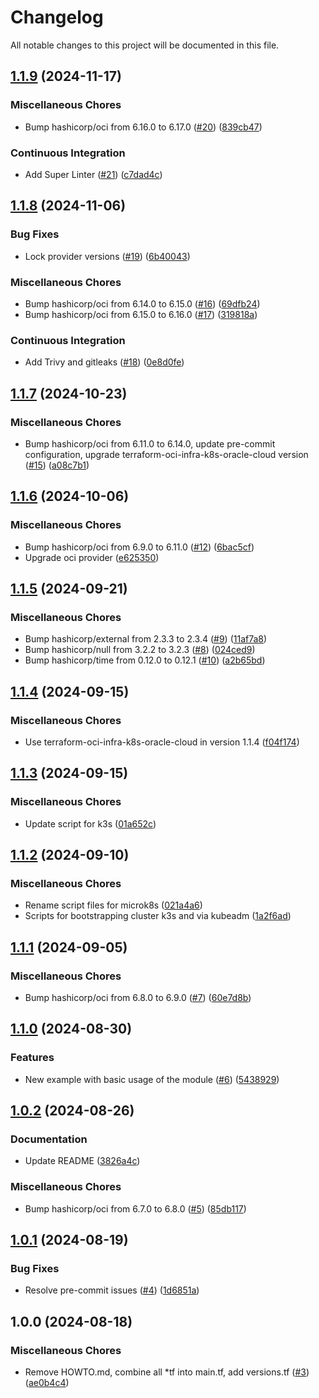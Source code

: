 # Changelog

All notable changes to this project will be documented in this file.

## [1.1.9](https://github.com/sebastianczech/terraform-oci-conf-k8s-oracle-cloud/compare/v1.1.8...v1.1.9) (2024-11-17)

### Miscellaneous Chores

* Bump hashicorp/oci from 6.16.0 to 6.17.0 ([#20](https://github.com/sebastianczech/terraform-oci-conf-k8s-oracle-cloud/issues/20)) ([839cb47](https://github.com/sebastianczech/terraform-oci-conf-k8s-oracle-cloud/commit/839cb472a5ddc5e14b2bbb560ee0d100fc79dcbd))

### Continuous Integration

* Add Super Linter ([#21](https://github.com/sebastianczech/terraform-oci-conf-k8s-oracle-cloud/issues/21)) ([c7dad4c](https://github.com/sebastianczech/terraform-oci-conf-k8s-oracle-cloud/commit/c7dad4ca2e5766c70cdbe65bf23e4c32f859d6eb))

## [1.1.8](https://github.com/sebastianczech/terraform-oci-conf-k8s-oracle-cloud/compare/v1.1.7...v1.1.8) (2024-11-06)

### Bug Fixes

* Lock provider versions ([#19](https://github.com/sebastianczech/terraform-oci-conf-k8s-oracle-cloud/issues/19)) ([6b40043](https://github.com/sebastianczech/terraform-oci-conf-k8s-oracle-cloud/commit/6b40043a5b9062232b54fbb8f4b3f354a68cbdc2))

### Miscellaneous Chores

* Bump hashicorp/oci from 6.14.0 to 6.15.0 ([#16](https://github.com/sebastianczech/terraform-oci-conf-k8s-oracle-cloud/issues/16)) ([69dfb24](https://github.com/sebastianczech/terraform-oci-conf-k8s-oracle-cloud/commit/69dfb24bb18dee2d6eeaaeba8014ab21dde6aeff))
* Bump hashicorp/oci from 6.15.0 to 6.16.0 ([#17](https://github.com/sebastianczech/terraform-oci-conf-k8s-oracle-cloud/issues/17)) ([319818a](https://github.com/sebastianczech/terraform-oci-conf-k8s-oracle-cloud/commit/319818a267acc4177fce48475cbee38d527becd5))

### Continuous Integration

* Add Trivy and gitleaks ([#18](https://github.com/sebastianczech/terraform-oci-conf-k8s-oracle-cloud/issues/18)) ([0e8d0fe](https://github.com/sebastianczech/terraform-oci-conf-k8s-oracle-cloud/commit/0e8d0fe0567c84901d70ac5f4f95c91806287789))

## [1.1.7](https://github.com/sebastianczech/terraform-oci-conf-k8s-oracle-cloud/compare/v1.1.6...v1.1.7) (2024-10-23)

### Miscellaneous Chores

* Bump hashicorp/oci from 6.11.0 to 6.14.0, update pre-commit configuration, upgrade terraform-oci-infra-k8s-oracle-cloud version ([#15](https://github.com/sebastianczech/terraform-oci-conf-k8s-oracle-cloud/issues/15)) ([a08c7b1](https://github.com/sebastianczech/terraform-oci-conf-k8s-oracle-cloud/commit/a08c7b1d271c7a30a0306f16ab017a42e942e674))

## [1.1.6](https://github.com/sebastianczech/terraform-oci-conf-k8s-oracle-cloud/compare/v1.1.5...v1.1.6) (2024-10-06)

### Miscellaneous Chores

* Bump hashicorp/oci from 6.9.0 to 6.11.0 ([#12](https://github.com/sebastianczech/terraform-oci-conf-k8s-oracle-cloud/issues/12)) ([6bac5cf](https://github.com/sebastianczech/terraform-oci-conf-k8s-oracle-cloud/commit/6bac5cf2fc480c3ddbfdc7399fa96d4d93711e91))
* Upgrade oci provider ([e625350](https://github.com/sebastianczech/terraform-oci-conf-k8s-oracle-cloud/commit/e625350494f58cd69dd5feb0d1e436ca95b1a202))

## [1.1.5](https://github.com/sebastianczech/terraform-oci-conf-k8s-oracle-cloud/compare/v1.1.4...v1.1.5) (2024-09-21)

### Miscellaneous Chores

* Bump hashicorp/external from 2.3.3 to 2.3.4 ([#9](https://github.com/sebastianczech/terraform-oci-conf-k8s-oracle-cloud/issues/9)) ([11af7a8](https://github.com/sebastianczech/terraform-oci-conf-k8s-oracle-cloud/commit/11af7a8bd9b0474c182b90d7cc79161f5a64a679))
* Bump hashicorp/null from 3.2.2 to 3.2.3 ([#8](https://github.com/sebastianczech/terraform-oci-conf-k8s-oracle-cloud/issues/8)) ([024ced9](https://github.com/sebastianczech/terraform-oci-conf-k8s-oracle-cloud/commit/024ced9755e2e215655a1cf41e7c96306faf8cd4))
* Bump hashicorp/time from 0.12.0 to 0.12.1 ([#10](https://github.com/sebastianczech/terraform-oci-conf-k8s-oracle-cloud/issues/10)) ([a2b65bd](https://github.com/sebastianczech/terraform-oci-conf-k8s-oracle-cloud/commit/a2b65bdd26283a556527a7b079fc26f751e63b4a))

## [1.1.4](https://github.com/sebastianczech/terraform-oci-conf-k8s-oracle-cloud/compare/v1.1.3...v1.1.4) (2024-09-15)

### Miscellaneous Chores

* Use terraform-oci-infra-k8s-oracle-cloud in version 1.1.4 ([f04f174](https://github.com/sebastianczech/terraform-oci-conf-k8s-oracle-cloud/commit/f04f1741906e0eac8e65cf0849d73bf1c2db5c76))

## [1.1.3](https://github.com/sebastianczech/terraform-oci-conf-k8s-oracle-cloud/compare/v1.1.2...v1.1.3) (2024-09-15)

### Miscellaneous Chores

* Update script for k3s ([01a652c](https://github.com/sebastianczech/terraform-oci-conf-k8s-oracle-cloud/commit/01a652c1a66b2bf85f78463c5e8012b410aac4c1))

## [1.1.2](https://github.com/sebastianczech/terraform-oci-conf-k8s-oracle-cloud/compare/v1.1.1...v1.1.2) (2024-09-10)

### Miscellaneous Chores

* Rename script files for microk8s ([021a4a6](https://github.com/sebastianczech/terraform-oci-conf-k8s-oracle-cloud/commit/021a4a62d5e112d6e3d55a243bcf2f12495cc68d))
* Scripts for bootstrapping cluster k3s and via kubeadm ([1a2f6ad](https://github.com/sebastianczech/terraform-oci-conf-k8s-oracle-cloud/commit/1a2f6ad0af6590c9d55e27501973fcfb545b1173))

## [1.1.1](https://github.com/sebastianczech/terraform-oci-conf-k8s-oracle-cloud/compare/v1.1.0...v1.1.1) (2024-09-05)

### Miscellaneous Chores

* Bump hashicorp/oci from 6.8.0 to 6.9.0 ([#7](https://github.com/sebastianczech/terraform-oci-conf-k8s-oracle-cloud/issues/7)) ([60e7d8b](https://github.com/sebastianczech/terraform-oci-conf-k8s-oracle-cloud/commit/60e7d8b2be0a322cea0cd5a82d2c22ca3adf78de))

## [1.1.0](https://github.com/sebastianczech/terraform-oci-conf-k8s-oracle-cloud/compare/v1.0.2...v1.1.0) (2024-08-30)

### Features

* New example with basic usage of the module ([#6](https://github.com/sebastianczech/terraform-oci-conf-k8s-oracle-cloud/issues/6)) ([5438929](https://github.com/sebastianczech/terraform-oci-conf-k8s-oracle-cloud/commit/54389293c1becc2f266f35ff1bb1129c633703e2))

## [1.0.2](https://github.com/sebastianczech/terraform-oci-conf-k8s-oracle-cloud/compare/v1.0.1...v1.0.2) (2024-08-26)

### Documentation

* Update README ([3826a4c](https://github.com/sebastianczech/terraform-oci-conf-k8s-oracle-cloud/commit/3826a4c1f6d7c6e70e19fa17edf89db5d0669d3e))

### Miscellaneous Chores

* Bump hashicorp/oci from 6.7.0 to 6.8.0 ([#5](https://github.com/sebastianczech/terraform-oci-conf-k8s-oracle-cloud/issues/5)) ([85db117](https://github.com/sebastianczech/terraform-oci-conf-k8s-oracle-cloud/commit/85db117fe332af31f15fa7e6f2e19f7adc4d4c02))

## [1.0.1](https://github.com/sebastianczech/terraform-oci-conf-k8s-oracle-cloud/compare/v1.0.0...v1.0.1) (2024-08-19)

### Bug Fixes

* Resolve pre-commit issues ([#4](https://github.com/sebastianczech/terraform-oci-conf-k8s-oracle-cloud/issues/4)) ([1d6851a](https://github.com/sebastianczech/terraform-oci-conf-k8s-oracle-cloud/commit/1d6851aa6d46ad4651f9c3940662578145ab8ba3))

## 1.0.0 (2024-08-18)

### Miscellaneous Chores

* Remove HOWTO.md, combine all *tf into main.tf, add versions.tf ([#3](https://github.com/sebastianczech/terraform-oci-conf-k8s-oracle-cloud/issues/3)) ([ae0b4c4](https://github.com/sebastianczech/terraform-oci-conf-k8s-oracle-cloud/commit/ae0b4c44d578d8e6978e55ffd66ebec894cc79b9))
